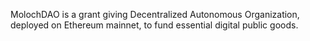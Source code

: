 MolochDAO is a grant giving Decentralized Autonomous Organization, deployed on Ethereum mainnet, to fund essential digital public goods.